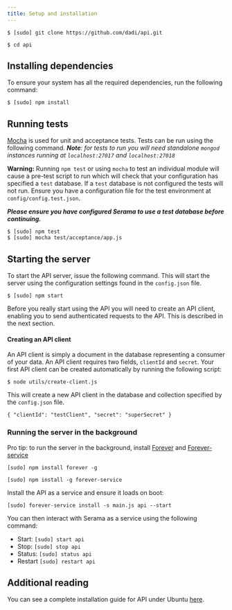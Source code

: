 ```yaml
---
title: Setup and installation
---
```


`$ [sudo] git clone https://github.com/dadi/api.git`

`$ cd api`

## Installing dependencies

To ensure your system has all the required dependencies, run the following command:

`$ [sudo] npm install`

## Running tests

[Mocha](http://mochajs.org/) is used for unit and acceptance tests. Tests can be run using the following command. _**Note**: for tests to run you will need standalone `mongod` instances running at `localhost:27017` and `localhost:27018`_

**Warning:** Running `npm test` or using `mocha` to test an individual module will cause a pre-test script to run which will check that your configuration has specified a `test` database. If a `test` database is not configured the tests will not run. Ensure you have a configuration file for the test environment at `config/config.test.json`.

_**Please ensure you have configured Serama to use a test database before continuing.**_

```
$ [sudo] npm test
$ [sudo] mocha test/acceptance/app.js
```

## Starting the server

To start the API server, issue the following command. This will start the server using the configuration settings found in the `config.json` file.

`$ [sudo] npm start`

Before you really start using the API you will need to create an API client, enabling you to send authenticated requests to the API. This is described in the next section.

#### Creating an API client

An API client is simply a document in the database representing a consumer of your data. An API client requires two fields, `clientId` and `secret`. Your first API client can be created automatically by running the following script:

`$ node utils/create-client.js`

This will create a new API client in the database and collection specified by the `config.json` file.

```
{ "clientId": "testClient", "secret": "superSecret" }
```

### Running the server in the background

Pro tip: to run the server in the background, install [Forever](https://github.com/nodejitsu/forever) and [Forever-service](https://github.com/zapty/forever-service)

`[sudo] npm install forever -g`

`[sudo] npm install -g forever-service`

Install the API as a service and ensure it loads on boot:

`[sudo] forever-service install -s main.js api --start`

You can then interact with Serama as a service using the following command:

- Start: `[sudo] start api`
- Stop: `[sudo] stop api`
- Status: `[sudo] status api`
- Restart `[sudo] restart api`

## Additional reading

You can see a complete installation guide for API under Ubuntu [here](https://github.com/dadi/api/blob/api/blob/docs/docs/installGuide.ubuntu.md).
